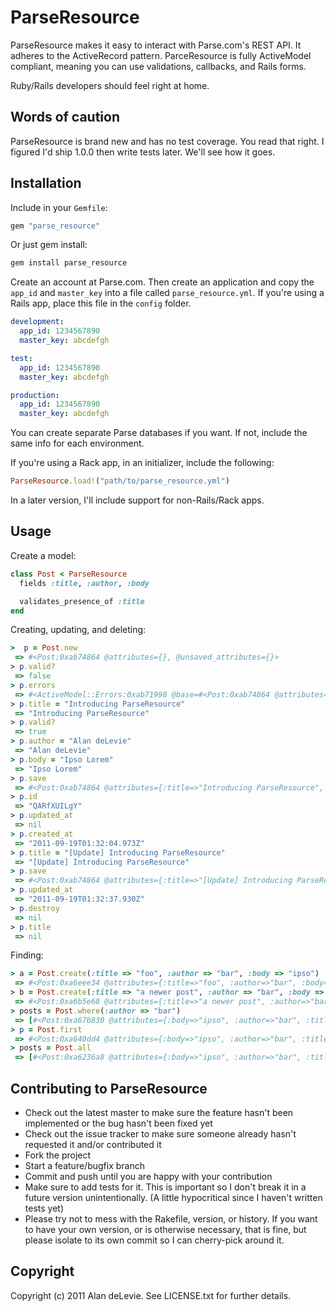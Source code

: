 ParseResource
=============

ParseResource makes it easy to interact with Parse.com's REST API. It adheres to the ActiveRecord pattern. ParceResource is fully ActiveModel compliant, meaning you can use validations, callbacks, and Rails forms.

Ruby/Rails developers should feel right at home.

Words of caution
---------------

ParseResource is brand new and has no test coverage. You read that right. I figured I'd ship 1.0.0 then write tests later. We'll see how it goes.

Installation
------------

Include in your `Gemfile`:

```ruby
gem "parse_resource"
```

Or just gem install:

```ruby
gem install parse_resource
```

Create an account at Parse.com. Then create an application and copy the `app_id` and `master_key` into a file called `parse_resource.yml`. If you're using a Rails app, place this file in the `config` folder.

```yml
development:
  app_id: 1234567890
  master_key: abcdefgh

test:
  app_id: 1234567890
  master_key: abcdefgh

production:
  app_id: 1234567890
  master_key: abcdefgh
```

You can create separate Parse databases if you want. If not, include the same info for each environment.

If you're using a Rack app, in an initializer, include the following:


```ruby
ParseResource.load!("path/to/parse_resource.yml")
```

In a later version, I'll include support for non-Rails/Rack apps.

Usage
-----

Create a model:

```ruby
class Post < ParseResource
  fields :title, :author, :body

  validates_presence_of :title
end
```

Creating, updating, and deleting:

```ruby
>  p = Post.new
 => #<Post:0xab74864 @attributes={}, @unsaved_attributes={}> 
> p.valid?
 => false 
> p.errors
 => #<ActiveModel::Errors:0xab71998 @base=#<Post:0xab74864 @attributes={}, @unsaved_attributes={}, @validation_context=nil, @errors=#<ActiveModel::Errors:0xab71998 ...>>, @messages={:title=>["can't be blank"]}> 
> p.title = "Introducing ParseResource"
 => "Introducing ParseResource" 
> p.valid?
 => true 
> p.author = "Alan deLevie"
 => "Alan deLevie" 
> p.body = "Ipso Lorem"
 => "Ipso Lorem" 
> p.save
 => #<Post:0xab74864 @attributes={:title=>"Introducing ParseResource", :author=>"Alan deLevie", :body=>"Ipso Lorem", :createdAt=>"2011-09-19T01:32:04.973Z", :objectId=>"QARfXUILgY"}, @unsaved_attributes={}, @validation_context=nil, @errors=#<ActiveModel::Errors:0xab71998 @base=#<Post:0xab74864 ...>, @messages={}>> 
> p.id
 => "QARfXUILgY" 
> p.updated_at
 => nil 
> p.created_at
 => "2011-09-19T01:32:04.973Z" 
> p.title = "[Update] Introducing ParseResource"
 => "[Update] Introducing ParseResource" 
> p.save
 => #<Post:0xab74864 @attributes={:title=>"[Update] Introducing ParseResource", :author=>"Alan deLevie", :body=>"Ipso Lorem", :createdAt=>"2011-09-19T01:32:04.973Z", :objectId=>"QARfXUILgY", :updatedAt=>"2011-09-19T01:32:37.930Z", "title"=>"[Update] Introducing ParseResource"}, @unsaved_attributes={}, @validation_context=nil, @errors=#<ActiveModel::Errors:0xab71998 @base=#<Post:0xab74864 ...>, @messages={}>> 
> p.updated_at
 => "2011-09-19T01:32:37.930Z" 
> p.destroy
 => nil 
> p.title
 => nil 
```

Finding:

```ruby
> a = Post.create(:title => "foo", :author => "bar", :body => "ipso")
 => #<Post:0xa6eee34 @attributes={:title=>"foo", :author=>"bar", :body=>"ipso", :createdAt=>"2011-09-19T01:36:42.833Z", :objectId=>"dPjKwaqQUv"}, @unsaved_attributes={}, @validation_context=nil, @errors=#<ActiveModel::Errors:0xa6ee54c @base=#<Post:0xa6eee34 ...>, @messages={}>> 
> b = Post.create(:title => "a newer post", :author => "bar", :body => "some newer content")
 => #<Post:0xa6b5e68 @attributes={:title=>"a newer post", :author=>"bar", :body=>"some newer content", :createdAt=>"2011-09-19T01:37:16.805Z", :objectId=>"ZripqKvunV"}, @unsaved_attributes={}, @validation_context=nil, @errors=#<ActiveModel::Errors:0xa6b5710 @base=#<Post:0xa6b5e68 ...>, @messages={}>> 
> posts = Post.where(:author => "bar")
 => [#<Post:0xa67b830 @attributes={:body=>"ipso", :author=>"bar", :title=>"foo", :updatedAt=>"2011-09-19T01:36:42.834Z", :createdAt=>"2011-09-19T01:36:42.834Z", :objectId=>"dPjKwaqQUv"}, @unsaved_attributes={:body=>"ipso", :author=>"bar", :title=>"foo", :updatedAt=>"2011-09-19T01:36:42.834Z", :createdAt=>"2011-09-19T01:36:42.834Z", :objectId=>"dPjKwaqQUv"}>, #<Post:0xa67b088 @attributes={:body=>"some newer content", :author=>"bar", :title=>"a newer post", :updatedAt=>"2011-09-19T01:37:16.805Z", :createdAt=>"2011-09-19T01:37:16.805Z", :objectId=>"ZripqKvunV"}, @unsaved_attributes={:body=>"some newer content", :author=>"bar", :title=>"a newer post", :updatedAt=>"2011-09-19T01:37:16.805Z", :createdAt=>"2011-09-19T01:37:16.805Z", :objectId=>"ZripqKvunV"}>] 
> p = Post.first
 => #<Post:0xa640dd4 @attributes={:body=>"ipso", :author=>"bar", :title=>"foo", :updatedAt=>"2011-09-19T01:36:42.834Z", :createdAt=>"2011-09-19T01:36:42.834Z", :objectId=>"dPjKwaqQUv"}, @unsaved_attributes={:body=>"ipso", :author=>"bar", :title=>"foo", :updatedAt=>"2011-09-19T01:36:42.834Z", :createdAt=>"2011-09-19T01:36:42.834Z", :objectId=>"dPjKwaqQUv"}> 
> posts = Post.all
 => [#<Post:0xa6236a8 @attributes={:body=>"ipso", :author=>"bar", :title=>"foo", :updatedAt=>"2011-09-19T01:36:42.834Z", :createdAt=>"2011-09-19T01:36:42.834Z", :objectId=>"dPjKwaqQUv"}, @unsaved_attributes={:body=>"ipso", :author=>"bar", :title=>"foo", :updatedAt=>"2011-09-19T01:36:42.834Z", :createdAt=>"2011-09-19T01:36:42.834Z", :objectId=>"dPjKwaqQUv"}>, #<Post:0xa6226cc @attributes={:body=>"some newer content", :author=>"bar", :title=>"a newer post", :updatedAt=>"2011-09-19T01:37:16.805Z", :createdAt=>"2011-09-19T01:37:16.805Z", :objectId=>"ZripqKvunV"}, @unsaved_attributes={:body=>"some newer content", :author=>"bar", :title=>"a newer post", :updatedAt=>"2011-09-19T01:37:16.805Z", :createdAt=>"2011-09-19T01:37:16.805Z", :objectId=>"ZripqKvunV"}>] 
```


Contributing to ParseResource
-----------------------------
 
*   Check out the latest master to make sure the feature hasn't been implemented or the bug hasn't been fixed yet
*   Check out the issue tracker to make sure someone already hasn't requested it and/or contributed it
*   Fork the project
*   Start a feature/bugfix branch
*   Commit and push until you are happy with your contribution
*   Make sure to add tests for it. This is important so I don't break it in a future version unintentionally. (A little hypocritical since I haven't written tests yet)
*   Please try not to mess with the Rakefile, version, or history. If you want to have your own version, or is otherwise necessary, that is fine, but please isolate to its own commit so I can cherry-pick around it.

Copyright
---------

Copyright (c) 2011 Alan deLevie. See LICENSE.txt for
further details.

